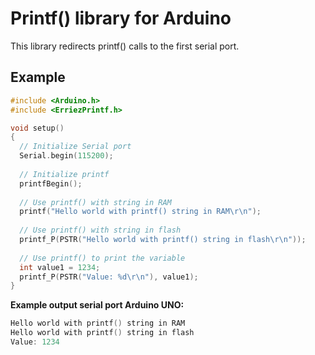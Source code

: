 # Printf() library for Arduino

This library redirects printf() calls to the first serial port.


## Example
```c++
#include <Arduino.h>
#include <ErriezPrintf.h>

void setup()
{
  // Initialize Serial port
  Serial.begin(115200);
  
  // Initialize printf
  printfBegin();  
  
  // Use printf() with string in RAM
  printf("Hello world with printf() string in RAM\r\n");
  
  // Use printf() with string in flash
  printf_P(PSTR("Hello world with printf() string in flash\r\n"));
  
  // Use printf() to print the variable
  int value1 = 1234;
  printf_P(PSTR("Value: %d\r\n"), value1);
}
```

**Example output serial port Arduino UNO:**
```c++
Hello world with printf() string in RAM
Hello world with printf() string in flash
Value: 1234
```
